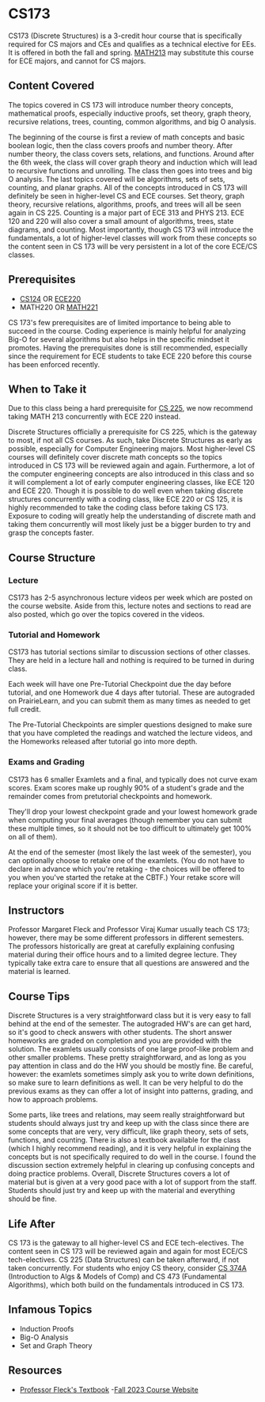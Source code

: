 # CS173

CS173 (Discrete Structures) is a 3-credit hour course that is specifically required for CS majors and CEs and qualifies as a technical elective for EEs. It is offered in both the fall and spring. [MATH213](../MATH%20Course%20Offerings/MATH213.md) may substitute this course for ECE majors, and cannot for CS majors.

## Content Covered

The topics covered in CS 173 will introduce number theory concepts, mathematical proofs, especially inductive proofs, set theory, graph theory, recursive relations, trees, counting, common algorithms, and big O analysis. 

The beginning of the course is first a review of math concepts and basic boolean logic, then the class covers proofs and number theory.  After number theory, the class covers sets, relations, and functions. Around after the 6th week, the class will cover graph theory and induction which will lead to recursive functions and unrolling.  The class then goes into trees and big O analysis.  The last topics covered will be algorithms, sets of sets, counting, and planar graphs.  All of the concepts introduced in CS 173 will definitely be seen in higher-level CS and ECE courses.  Set theory, graph theory, recursive relations, algorithms, proofs, and trees will all be seen again in CS 225.  Counting is a major part of ECE 313 and PHYS 213.  ECE 120 and 220 will also cover a small amount of algorithms, trees, state diagrams, and counting.  Most importantly, though CS 173 will introduce the fundamentals, a lot of higher-level classes will work from these concepts so the content seen in CS 173 will be very persistent in a lot of the core ECE/CS classes.

## Prerequisites

- [CS124](./CS124.md) OR [ECE220](../ECE%20Course%20Offerings/ECE220.md)
- MATH220 OR [MATH221](../MATH%20Course%20Offerings/MATH221.md)

CS 173's few prerequisites are of limited importance to being able to succeed in the course. Coding experience is mainly helpful for analyzing Big-O for several algorithms but also helps in the specific mindset it promotes. Having the prerequisites done is still recommended, especially since the requirement for ECE students to take ECE 220 before this course has been enforced recently.

## When to Take it

Due to this class being a hard prerequisite for [CS 225](./CS225.md), we now recommend taking MATH 213 concurrently with ECE 220 instead.

Discrete Structures officially a prerequisite for CS 225, which is the gateway to most, if not all CS courses.  As such, take Discrete Structures as early as possible, especially for Computer Engineering majors.  Most higher-level CS courses will definitely cover discrete math concepts so the topics introduced in CS 173 will be reviewed again and again.  Furthermore, a lot of the computer engineering concepts are also introduced in this class and so it will complement a lot of early computer engineering classes, like ECE 120 and ECE 220.  Though it is possible to do well even when taking discrete structures concurrently with a coding class, like ECE 220 or CS 125, it is highly recommended to take the coding class before taking CS 173.  Exposure to coding will greatly help the understanding of discrete math and taking them concurrently will most likely just be a bigger burden to try and grasp the concepts faster. 

## Course Structure

### Lecture

CS173 has 2-5 asynchronous lecture videos per week which are posted on the course website.  Aside from this, lecture notes and sections to read are also posted, which go over the topics covered in the videos.

### Tutorial and Homework

CS173 has tutorial sections similar to discussion sections of other classes.  They are held in a lecture hall and nothing is required to be turned in during class.

Each week will have one Pre-Tutorial Checkpoint due the day before tutorial, and one Homework due 4 days after tutorial. These are autograded on PrairieLearn, and you can submit them as many times as needed to get full credit.

The Pre-Tutorial Checkpoints are simpler questions designed to make sure that you have completed the readings and watched the lecture videos, and the Homeworks released after tutorial go into more depth.

### Exams and Grading

CS173 has 6 smaller Examlets and a final, and typically does not curve exam scores. Exam scores make up roughly 90% of a student's grade and the remainder comes from pretutorial checkpoints and homework.

They'll drop your lowest checkpoint grade and your lowest homework grade when computing your final averages (though remember you can submit these multiple times, so it should not be too difficult to ultimately get 100% on all of them).

At the end of the semester (most likely the last week of the semester), you can optionally choose to retake one of the examlets. (You do not have to declare in advance which you're retaking - the choices will be offered to you when you've started the retake at the CBTF.) Your retake score will replace your original score if it is better.


## Instructors

Professor Margaret Fleck and Professor Viraj Kumar usually teach CS 173; however, there may be some different professors in different semesters. The professors historically are great at carefully explaining confusing material during their office hours and to a limited degree lecture. They typically take extra care to ensure that all questions are answered and the material is learned.

## Course Tips

Discrete Structures is a very straightforward class but it is very easy to fall behind at the end of the semester. The autograded HW's are can get hard, so it's good to check answers with other students. The short answer homeworks are graded on completion and you are provided with the solution. The examlets usually consists of one large proof-like problem and other smaller problems. These pretty straightforward, and as long as you pay attention in class and do the HW you should be mostly fine. Be careful, however: the examlets sometimes simply ask you to write down definitions, so make sure to learn definitions as well. It can be very helpful to do the previous exams as they can offer a lot of insight into patterns, grading, and how to approach problems.

Some parts, like trees and relations, may seem really straightforward but students should always just try and keep up with the class since there are some concepts that are very, very difficult, like graph theory, sets of sets, functions, and counting.  There is also a textbook available for the class (which I highly recommend reading), and it is very helpful in explaining the concepts but is not specifically required to do well in the course.  I found the discussion section extremely helpful in clearing up confusing concepts and doing practice problems. Overall, Discrete Structures covers a lot of material but is given at a very good pace with a lot of support from the staff.  Students should just try and keep up with the material and everything should be fine.

## Life After

CS 173 is the gateway to all higher-level CS and ECE tech-electives. The content seen in CS 173 will be reviewed again and again for most ECE/CS tech-electives. CS 225 (Data Structures) can be taken afterward, if not taken concurrently.  For students who enjoy CS theory, consider [CS 374A](./CS374A.md) (Introduction to Algs & Models of Comp) and CS 473 (Fundamental Algorithms), which both build on the fundamentals introduced in CS 173.

## Infamous Topics

- Induction Proofs
- Big-O Analysis
- Set and Graph Theory

## Resources

- [Professor Fleck's Textbook](https://mfleck.cs.illinois.edu/building-blocks/index-sp2020.html)
-[Fall 2023 Course Website](https://courses.grainger.illinois.edu/cs173/fa2023/ALL-lectures/)
